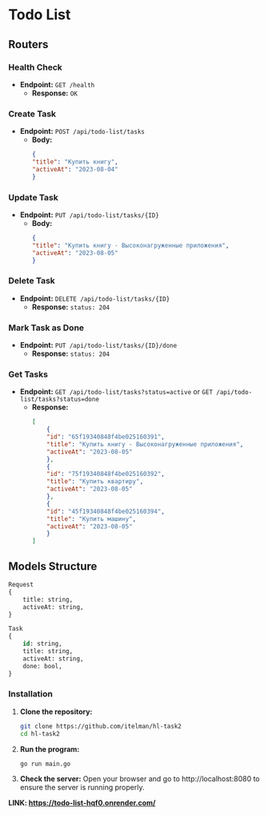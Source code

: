 # Todo List

## Routers

### Health Check

- **Endpoint:** `GET /health`
    - **Response:** `OK`

### Create Task

- **Endpoint:** `POST /api/todo-list/tasks`
    - **Body:**
      ```json
      { 
      "title": "Купить книгу", 
      "activeAt": "2023-08-04" 
      }
      ```

### Update Task

- **Endpoint:** `PUT /api/todo-list/tasks/{ID}`
    - **Body:**
      ```json
      { 
      "title": "Купить книгу - Высоконагруженные приложения", 
      "activeAt": "2023-08-05" 
      }
      ```

### Delete Task

- **Endpoint:** `DELETE /api/todo-list/tasks/{ID}`
    - **Response:** `status: 204`

### Mark Task as Done

- **Endpoint:** `PUT /api/todo-list/tasks/{ID}/done`
    - **Response:** `status: 204`

### Get Tasks

- **Endpoint:** `GET /api/todo-list/tasks?status=active` or `GET /api/todo-list/tasks?status=done`
    - **Response:**
      ```json
      [
          {
          "id": "65f19340848f4be025160391",
          "title": "Купить книгу - Высоконагруженные приложения",
          "activeAt": "2023-08-05"
          },
          {
          "id": "75f19340848f4be025160392",
          "title": "Купить квартиру",
          "activeAt": "2023-08-05"
          },
          {
          "id": "45f19340848f4be025160394",
          "title": "Купить машину",
          "activeAt": "2023-08-05"
          }
      ]
      ```

## Models Structure

```sql
Request
{
    title: string,
    activeAt: string,
}

Task
{
    id: string,
    title: string,
    activeAt: string,
    done: bool,
}
```

### Installation

1. **Clone the repository:**
   ```bash
   git clone https://github.com/itelman/hl-task2
   cd hl-task2
   ```
2. **Run the program:**
   ```bash
   go run main.go
   ```
3. **Check the server:**
   Open your browser and go to http://localhost:8080 to ensure the server is running properly.

**LINK: https://todo-list-hqf0.onrender.com/**
